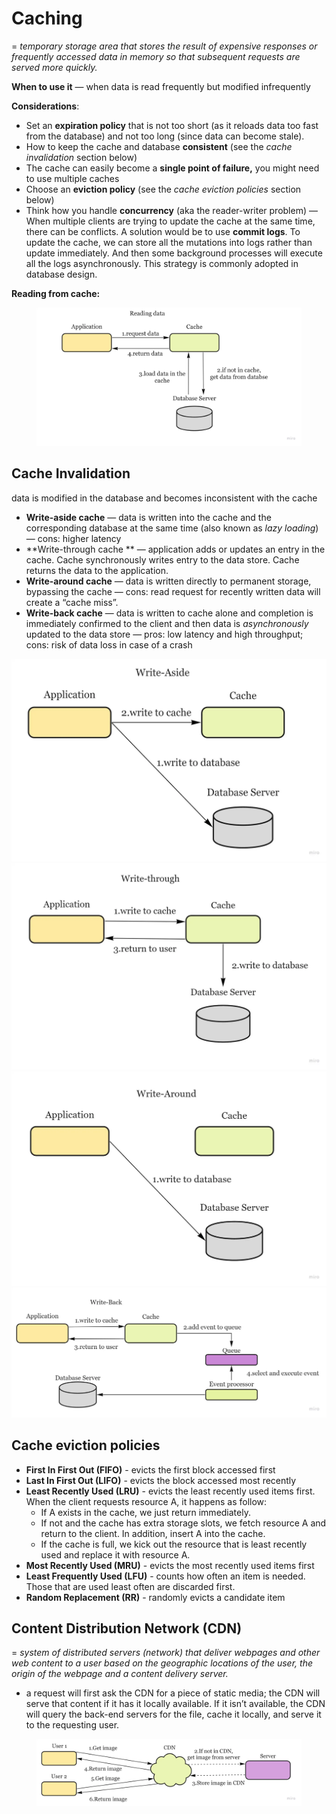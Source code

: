 # Caching

\= _temporary storage area that stores the result of expensive responses or frequently accessed data in memory so that subsequent requests are served more quickly._

**When to use it** — when data is read frequently but modified infrequently

**Considerations**:

* Set an **expiration policy** that is not too short (as it reloads data too fast from the database) and not too long (since data can become stale).
* How to keep the cache and database **consistent** (see the _cache invalidation_ section below)
* The cache can easily become a **single point of failure,** you might need to use multiple caches
* Choose an **eviction policy** (see the _cache eviction policies_ section below)
* Think how you handle **concurrency** (aka the reader-writer problem) — When multiple clients are trying to update the cache at the same time, there can be conflicts. A solution would be to use **commit logs**. To update the cache, we can store all the mutations into logs rather than update immediately. And then some background processes will execute all the logs asynchronously. This strategy is commonly adopted in database design.

**Reading from cache:**

<figure><img src="../.gitbook/assets/4.webp" alt=""><figcaption></figcaption></figure>

## Cache Invalidation

data is modified in the database and becomes inconsistent with the cache

* **Write-aside cache** — data is written into the cache and the corresponding database at the same time (also known as _lazy loading_) — cons: higher latency
* **Write-through cache ** — application adds or updates an entry in the cache. Cache synchronously writes entry to the data store. Cache returns the data to the application.
* **Write-around cache** — data is written directly to permanent storage, bypassing the cache — cons: read request for recently written data will create a “cache miss”.
* **Write-back cache** — data is written to cache alone and completion is immediately confirmed to the client and then data is _asynchronously_ updated to the data store — pros: low latency and high throughput; cons: risk of data loss in case of a crash

![](../.gitbook/assets/5.webp)![](../.gitbook/assets/6.webp)![](../.gitbook/assets/7.webp)![](../.gitbook/assets/8.webp)

## Cache eviction policies

* **First In First Out (FIFO)** - evicts the first block accessed first
* **Last In First Out (LIFO)** - evicts the block accessed most recently
* **Least Recently Used (LRU)** - evicts the least recently used items first. When the client requests resource A, it happens as follow:
  * If A exists in the cache, we just return immediately.
  * If not and the cache has extra storage slots, we fetch resource A and return to the client. In addition, insert A into the cache.
  * If the cache is full, we kick out the resource that is least recently used and replace it with resource A.
* **Most Recently Used (MRU)** - evicts the most recently used items first
* **Least Frequently Used (LFU)** - counts how often an item is needed. Those that are used least often are discarded first.
* **Random Replacement (RR)** - randomly evicts a candidate item

## Content Distribution Network (CDN)

\= _system of distributed servers (network) that deliver webpages and other web content to a user based on the geographic locations of the user, the origin of the webpage and a content delivery server._

* a request will first ask the CDN for a piece of static media; the CDN will serve that content if it has it locally available. If it isn’t available, the CDN will query the back-end servers for the file, cache it locally, and serve it to the requesting user.

<figure><img src="../.gitbook/assets/9.webp" alt=""><figcaption></figcaption></figure>
